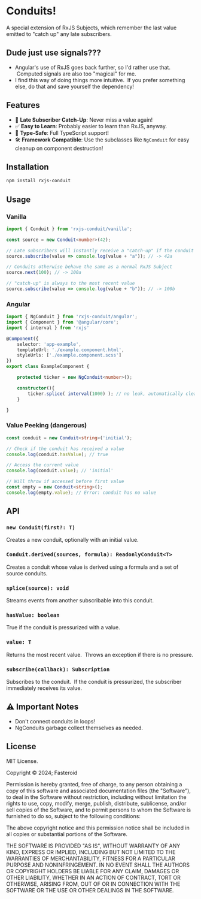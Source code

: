 # Conduits!

A special extension of RxJS Subjects, which remember the last value emitted to "catch up" any late subscribers.

## Dude just use signals???

- Angular's use of RxJS goes back further, so I'd rather use that. &nbsp;Computed signals are also too "magical" for me.
- I find this way of doing things more intuitive. &nbsp;If you prefer something else, do that and save yourself the dependency!

## Features

- 🔄 **Late Subscriber Catch-Up**: Never miss a value again!
- ✅ **Easy to Learn**: Probably easier to learn than RxJS, anyway.
- 🎯 **Type-Safe**: Full TypeScript support!
- 🛠 **Framework Compatible**: Use the subclasses like `NgConduit` for easy cleanup on component destruction!

## Installation

```bash
npm install rxjs-conduit
```

## Usage

### Vanilla

```ts
import { Conduit } from 'rxjs-conduit/vanilla';

const source = new Conduit<number>(42);

// Late subscribers will instantly receive a "catch-up" if the conduit has a value
source.subscribe(value => console.log(value + "a")); // -> 42a

// Conduits otherwise behave the same as a normal RxJS Subject
source.next(100); // -> 100a

// "catch-up" is always to the most recent value
source.subscribe(value => console.log(value + "b")); // -> 100b
```

### Angular
```ts
import { NgConduit } from 'rxjs-conduit/angular';
import { Component } from '@angular/core';
import { interval } from 'rxjs'

@Component({
    selector: 'app-example',
    templateUrl: './example.component.html',
    styleUrls: ['./example.component.scss']
})
export class ExampleComponent {

    protected ticker = new NgConduit<number>();

    constructor(){
        ticker.splice( interval(1000) ); // no leak, automatically cleans up when component dies
    }

}
```

### Value Peeking (dangerous)

```typescript
const conduit = new Conduit<string>('initial');

// Check if the conduit has received a value
console.log(conduit.hasValue); // true

// Access the current value
console.log(conduit.value); // 'initial'

// Will throw if accessed before first value
const empty = new Conduit<string>();
console.log(empty.value); // Error: conduit has no value
```

## API

### `new Conduit(first?: T)`
Creates a new conduit, optionally with an initial value.

### `Conduit.derived(sources, formula): ReadonlyConduit<T>`
Creates a conduit whose value is derived using a formula and a set of source conduits.

### `splice(source): void`
Streams events from another subscribable into this conduit. 

### `hasValue: boolean`
True if the conduit is pressurized with a value.

### `value: T`
Returns the most recent value. &nbsp;Throws an exception if there is no pressure.

### `subscribe(callback): Subscription`
Subscribes to the conduit. &nbsp;If the conduit is pressurized, the subscriber immediately receives its value.

## ⚠️ Important Notes

- Don't connect conduits in loops!
- NgConduits garbage collect themselves as needed.

## License

MIT License.

Copyright © 2024; Fasteroid

Permission is hereby granted, free of charge, to any person obtaining a copy
of this software and associated documentation files (the "Software"), to deal
in the Software without restriction, including without limitation the rights
to use, copy, modify, merge, publish, distribute, sublicense, and/or sell
copies of the Software, and to permit persons to whom the Software is
furnished to do so, subject to the following conditions:

The above copyright notice and this permission notice shall be included in all
copies or substantial portions of the Software.

THE SOFTWARE IS PROVIDED "AS IS", WITHOUT WARRANTY OF ANY KIND, EXPRESS OR
IMPLIED, INCLUDING BUT NOT LIMITED TO THE WARRANTIES OF MERCHANTABILITY,
FITNESS FOR A PARTICULAR PURPOSE AND NONINFRINGEMENT. IN NO EVENT SHALL THE
AUTHORS OR COPYRIGHT HOLDERS BE LIABLE FOR ANY CLAIM, DAMAGES OR OTHER
LIABILITY, WHETHER IN AN ACTION OF CONTRACT, TORT OR OTHERWISE, ARISING FROM,
OUT OF OR IN CONNECTION WITH THE SOFTWARE OR THE USE OR OTHER DEALINGS IN THE
SOFTWARE.
